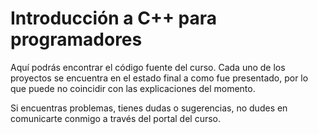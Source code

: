 # Introducción a C++ para programadores

Aquí podrás encontrar el código fuente del curso. Cada
uno de los proyectos se encuentra en el estado final a como
fue presentado, por lo que puede no coincidir con las 
explicaciones del momento.

Si encuentras problemas, tienes dudas o sugerencias, no
dudes en comunicarte conmigo a través del portal del curso.

